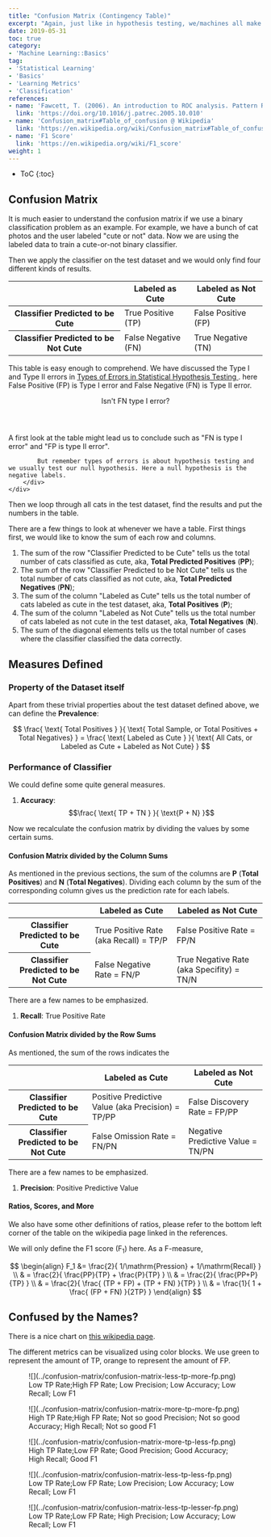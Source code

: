 ```yaml
---
title: "Confusion Matrix (Contingency Table)"
excerpt: "Again, just like in hypothesis testing, we/machines all make mistakes. The question is, what kind of mistakes."
date: 2019-05-31
toc: true
category:
- 'Machine Learning::Basics'
tag:
- 'Statistical Learning'
- 'Basics'
- 'Learning Metrics'
- 'Classification'
references:
- name: 'Fawcett, T. (2006). An introduction to ROC analysis. Pattern Recognition Letters, 27(8), 861–874.'
  link: 'https://doi.org/10.1016/j.patrec.2005.10.010'
- name: 'Confusion_matrix#Table_of_confusion @ Wikipedia'
  link: 'https://en.wikipedia.org/wiki/Confusion_matrix#Table_of_confusion'
- name: 'F1 Score'
  link: 'https://en.wikipedia.org/wiki/F1_score'
weight: 1
---
```


* ToC
{:toc}

## Confusion Matrix

It is much easier to understand the confusion matrix if we use a binary classification problem as an example. For example, we have a bunch of cat photos and the user labeled "cute or not" data. Now we are using the labeled data to train a cute-or-not binary classifier.

Then we apply the classifier on the test dataset and we would only find four different kinds of results.

<table class="table">
  <thead>
    <tr>
      <th></th>
      <th>Labeled as Cute</th>
      <th>Labeled as Not Cute</th>
    </tr>
  </thead>
  <tbody>
    <tr>
      <th>Classifier Predicted to be Cute</th>
      <td>True Positive (TP)</td>
      <td>False Positive (FP)</td>
    </tr>
    <tr>
      <th>Classifier Predicted to be Not Cute</th>
      <td>False Negative (FN)</td>
      <td>True Negative (TN)</td>
    </tr>
  </tbody>
</table>

This table is easy enough to comprehend. We have discussed the Type I and Type II errors in [Types of Errors in Statistical Hypothesis Testing
](/wiki/statistical-hypothesis-testing/type-1-error-and-type-2-error/). here False Positive (FP) is Type I error and False Negative (FN) is Type II error.

<div class="card">
	<header class="card-header">
		<p class="card-header-title card-toggle">Isn't FN type I error?</p>
	</header>
	<div class="card-content is-hidden">
		<div class="content">
			A first look at the table might lead us to conclude such as "FN is type I error" and "FP is type II error".

			But remember types of errors is about hypothesis testing and we usually test our null hypothesis. Here a null hypothesis is the negative labels.
		</div>
	</div>
</div>

Then we loop through all cats in the test dataset, find the results and put the numbers in the table.

There are a few things to look at whenever we have a table. First things first, we would like to know the sum of each row and columns.

1. The sum of the row "Classifier Predicted to be Cute" tells us the total number of cats classified as cute, aka, **Total Predicted Positives** (**PP**);
2. The sum of the row "Classifier Predicted to be Not Cute" tells us the total number of cats classified as not cute, aka, **Total Predicted Negatives** (**PN**);
3. The sum of the column "Labeled as Cute" tells us the total number of cats labeled as cute in the test dataset, aka, **Total Positives** (**P**);
4. The sum of the column "Labeled as Not Cute" tells us the total number of cats labeled as not cute in the test dataset, aka, **Total Negatives** (**N**).
5. The sum of the diagonal elements tells us the total number of cases where the classifier classified the data correctly.

## Measures Defined

### Property of the Dataset itself

Apart from these trivial properties about the test dataset defined above, we can define the **Prevalence**:

$$
\frac{ \text{ Total Positives } }{ \text{ Total Sample, or Total Positives + Total Negatives} } = \frac{ \text{ Labeled as Cute } }{ \text{ All Cats, or Labeled as Cute + Labeled as Not Cute} }
$$

### Performance of Classifier

We could define some quite general measures.

1. **Accuracy**:
  $$\frac{ \text{ TP + TN } }{ \text{P + N} }$$

Now we recalculate the confusion matrix by dividing the values by some certain sums.


#### Confusion Matrix divided by the Column Sums

As mentioned in the previous sections, the sum of the columns are **P** (**Total Positives**) and **N** (**Total Negatives**). Dividing each column by the sum of the corresponding column gives us the prediction rate for each labels.

<table class="table">
  <thead>
    <tr>
      <th></th>
      <th>Labeled as Cute</th>
      <th>Labeled as Not Cute</th>
    </tr>
  </thead>
  <tbody>
    <tr>
      <th>Classifier Predicted to be Cute</th>
      <td>True Positive Rate (aka Recall) = TP/P</td>
      <td>False Positive Rate = FP/N</td>
    </tr>
    <tr>
      <th>Classifier Predicted to be Not Cute</th>
      <td>False Negative Rate = FN/P</td>
      <td>True Negative Rate (aka Specifity) = TN/N</td>
    </tr>
  </tbody>
</table>


There are a few names to be emphasized.

1. **Recall**: True Positive Rate

#### Confusion Matrix divided by the Row Sums

As mentioned, the sum of the rows indicates the

<table class="table">
  <thead>
    <tr>
      <th></th>
      <th>Labeled as Cute</th>
      <th>Labeled as Not Cute</th>
    </tr>
  </thead>
  <tbody>
    <tr>
      <th>Classifier Predicted to be Cute</th>
      <td>Positive Predictive Value (aka Precision) = TP/PP</td>
      <td>False Discovery Rate = FP/PP</td>
    </tr>
    <tr>
      <th>Classifier Predicted to be Not Cute</th>
      <td>False Omission Rate = FN/PN</td>
      <td>Negative Predictive Value = TN/PN</td>
    </tr>
  </tbody>
</table>

There are a few names to be emphasized.

1. **Precision**: Positive Predictive Value

#### Ratios, Scores, and More


We also have some other definitions of ratios, please refer to the bottom left corner of the table on the wikipedia page linked in the references.

We will only define the F1 score ($\mathrm F_1$) here. As a F-measure,

$$
\begin{align}
F_1 &= \frac{2}{ 1/\mathrm{Pression} + 1/\mathrm{Recall} } \\
& = \frac{2}{ \frac{PP}{TP} + \frac{P}{TP} } \\
& = \frac{2}{ \frac{PP+P}{TP} } \\
& = \frac{2}{ \frac{ (TP + FP) + (TP + FN) }{TP} } \\
& = \frac{1}{ 1 + \frac{ (FP + FN) }{2TP} }
\end{align}
$$

## Confused by the Names?

There is a nice chart on [this wikipedia page](https://commons.wikimedia.org/wiki/File:Precisionrecall.svg).

The different metrics can be visualized using color blocks. We use green to represent the amount of TP, orange to represent the amount of FP.

<figure markdown="1">
![](../confusion-matrix/confusion-matrix-less-tp-more-fp.png)
<figcaption markdown="1">
Low TP Rate;High FP Rate; Low Precision; Low Accuracy; Low Recall; Low F1
</figcaption>
</figure>

<figure markdown="1">
![](../confusion-matrix/confusion-matrix-more-tp-more-fp.png)
<figcaption markdown="1">
High TP Rate;High FP Rate; Not so good Precision; Not so good Accuracy; High Recall; Not so good F1
</figcaption>
</figure>


<figure markdown="1">
![](../confusion-matrix/confusion-matrix-more-tp-less-fp.png)
<figcaption markdown="1">
High TP Rate;Low FP Rate; Good Precision; Good Accuracy; High Recall; Good F1
</figcaption>
</figure>

<figure markdown="1">
![](../confusion-matrix/confusion-matrix-less-tp-less-fp.png)
<figcaption markdown="1">
Low TP Rate;Low FP Rate; Low Precision; Low Accuracy; Low Recall; Low F1
</figcaption>
</figure>

<figure markdown="1">
![](../confusion-matrix/confusion-matrix-less-tp-lesser-fp.png)
<figcaption markdown="1">
Low TP Rate;Low FP Rate; High Precision; Low Accuracy; Low Recall; Low F1
</figcaption>
</figure>








